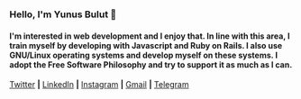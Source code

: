 ### Hello, I'm Yunus Bulut 👋

#### I'm interested in web development and I enjoy that. In line with this area, I train myself by developing with Javascript and Ruby on Rails. I also use GNU/Linux operating systems and develop myself on these systems. I adopt the Free Software Philosophy and try to support it as much as I can.

[Twitter][Twitter] **|** 
[LinkedIn][LinkedIn] **|** 
[Instagram][Instagram] **|** 
[Gmail][Gmail] **|** 
[Telegram][Telegram]

[Twitter]: (https://https://twitter.com/yunusbulutt)
[LinkedIn]: (https://www.linkedin.com/in/yunusbulutt)
[Instagram]: (https://www.instagram.com/yunus.bulutt)
[Gmail]: (mailto:bulutt1404@gmail.com)
[Telegram]: (https://t.me/yunusbulut)

